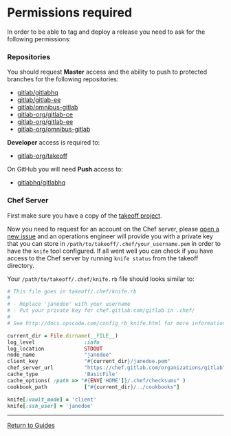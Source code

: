 # Permissions required

In order to be able to tag and deploy a release you need to ask for the
following permissions:

### Repositories

You should request **Master** access and the ability to push to protected
branches for the following repositories:

* [gitlab/gitlabhq](https://dev.gitlab.org/gitlab/gitlabhq)
* [gitlab/gitlab-ee](https://dev.gitlab.org/gitlab/gitlab-ee)
* [gitlab/omnibus-gitlab](https://dev.gitlab.org/gitlab/omnibus-gitlab)
* [gitlab-org/gitlab-ce](https://gitlab.com/gitlab-org/gitlab-ce)
* [gitlab-org/gitlab-ee](https://gitlab.com/gitlab-org/gitlab-ee)
* [gitlab-org/omnibus-gitlab](https://gitlab.com/gitlab-org/omnibus-gitlab)

**Developer** access is required to:

* [gitlab-org/takeoff](https://gitlab.com/gitlab-org/takeoff)

On GitHub you will need **Push** access to:

* [gitlabhq/gitlabhq](https://github.com/gitlabhq/gitlabhq)

### Chef Server

First make sure you have a copy of the [takeoff project](https://gitlab.com/gitlab-org/takeoffo).

Now you need to request for an account on the Chef server, please [open a new issue](https://gitlab.com/gitlab-com/infrastructure/issues/new)
and an operations engineer will provide you with a private key that you can
store in `/path/to/takeoff/.chef/your_username.pem` in order to have the `knife`
tool configured. If all went well you can check if you have access to the Chef
server by running `knife status` from the takeoff directory.

Your `/path/to/takeoff/.chef/knife.rb` file should looks similar to:

```ruby
# This file goes in takeoff/.chef/knife.rb
#
# - Replace 'janedoe' with your username
# - Put your private key for chef.gitlab.com/gitlab in .chef/
#
# See http://docs.opscode.com/config_rb_knife.html for more information on knife configuration options

current_dir = File.dirname(__FILE__)
log_level                :info
log_location             STDOUT
node_name                "janedoe"
client_key               "#{current_dir}/janedoe.pem"
chef_server_url          "https://chef.gitlab.com/organizations/gitlab"
cache_type               'BasicFile'
cache_options( :path => "#{ENV['HOME']}/.chef/checksums" )
cookbook_path            ["#{current_dir}/../cookbooks"]

knife[:vault_mode] = 'client'
knife[:ssh_user] = 'janedoe'
```

---

[Return to Guides](../README.md#guides)
